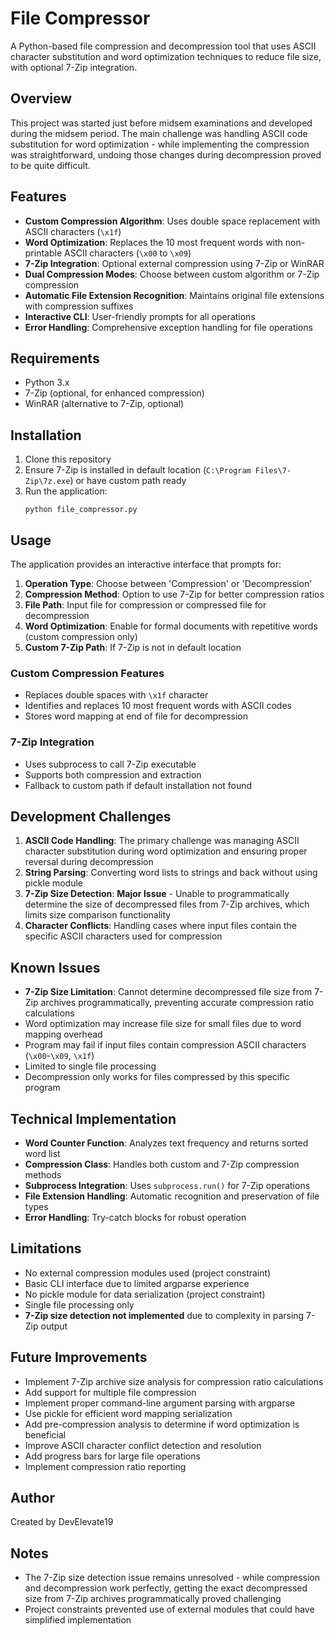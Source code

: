 # File Compressor

A Python-based file compression and decompression tool that uses ASCII character substitution and word optimization techniques to reduce file size, with optional 7-Zip integration.

## Overview

This project was started just before midsem examinations and developed during the midsem period. The main challenge was handling ASCII code substitution for word optimization - while implementing the compression was straightforward, undoing those changes during decompression proved to be quite difficult.

## Features

- **Custom Compression Algorithm**: Uses double space replacement with ASCII characters (`\x1f`)
- **Word Optimization**: Replaces the 10 most frequent words with non-printable ASCII characters (`\x00` to `\x09`)
- **7-Zip Integration**: Optional external compression using 7-Zip or WinRAR
- **Dual Compression Modes**: Choose between custom algorithm or 7-Zip compression
- **Automatic File Extension Recognition**: Maintains original file extensions with compression suffixes
- **Interactive CLI**: User-friendly prompts for all operations
- **Error Handling**: Comprehensive exception handling for file operations

## Requirements

- Python 3.x
- 7-Zip (optional, for enhanced compression)
- WinRAR (alternative to 7-Zip, optional)

## Installation

1. Clone this repository
2. Ensure 7-Zip is installed in default location (`C:\Program Files\7-Zip\7z.exe`) or have custom path ready
3. Run the application:
   ```
   python file_compressor.py
   ```

## Usage

The application provides an interactive interface that prompts for:

1. **Operation Type**: Choose between 'Compression' or 'Decompression'
2. **Compression Method**: Option to use 7-Zip for better compression ratios
3. **File Path**: Input file for compression or compressed file for decompression
4. **Word Optimization**: Enable for formal documents with repetitive words (custom compression only)
5. **Custom 7-Zip Path**: If 7-Zip is not in default location

### Custom Compression Features
- Replaces double spaces with `\x1f` character
- Identifies and replaces 10 most frequent words with ASCII codes
- Stores word mapping at end of file for decompression

### 7-Zip Integration
- Uses subprocess to call 7-Zip executable
- Supports both compression and extraction
- Fallback to custom path if default installation not found

## Development Challenges

1. **ASCII Code Handling**: The primary challenge was managing ASCII character substitution during word optimization and ensuring proper reversal during decompression
2. **String Parsing**: Converting word lists to strings and back without using pickle module
3. **7-Zip Size Detection**: **Major Issue** - Unable to programmatically determine the size of decompressed files from 7-Zip archives, which limits size comparison functionality
4. **Character Conflicts**: Handling cases where input files contain the specific ASCII characters used for compression

## Known Issues

- **7-Zip Size Limitation**: Cannot determine decompressed file size from 7-Zip archives programmatically, preventing accurate compression ratio calculations
- Word optimization may increase file size for small files due to word mapping overhead
- Program may fail if input files contain compression ASCII characters (`\x00`-`\x09`, `\x1f`)
- Limited to single file processing
- Decompression only works for files compressed by this specific program

## Technical Implementation

- **Word Counter Function**: Analyzes text frequency and returns sorted word list
- **Compression Class**: Handles both custom and 7-Zip compression methods
- **Subprocess Integration**: Uses `subprocess.run()` for 7-Zip operations
- **File Extension Handling**: Automatic recognition and preservation of file types
- **Error Handling**: Try-catch blocks for robust operation

## Limitations

- No external compression modules used (project constraint)
- Basic CLI interface due to limited argparse experience
- No pickle module for data serialization (project constraint)
- Single file processing only
- **7-Zip size detection not implemented** due to complexity in parsing 7-Zip output

## Future Improvements

- Implement 7-Zip archive size analysis for compression ratio calculations
- Add support for multiple file compression
- Implement proper command-line argument parsing with argparse
- Use pickle for efficient word mapping serialization
- Add pre-compression analysis to determine if word optimization is beneficial
- Improve ASCII character conflict detection and resolution
- Add progress bars for large file operations
- Implement compression ratio reporting

## Author

Created by DevElevate19

## Notes

- The 7-Zip size detection issue remains unresolved - while compression and decompression work perfectly, getting the exact decompressed size from 7-Zip archives programmatically proved challenging
- Project constraints prevented use of external modules that could have simplified implementation